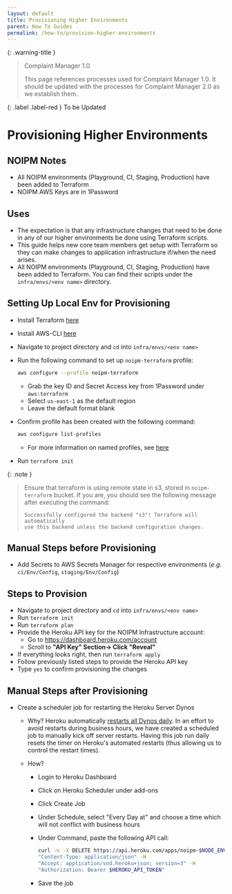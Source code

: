 ```yaml
---
layout: default
title: Provisioning Higher Environments
parent: How To Guides
permalink: /how-to/provision-higher-environments
---
```


{: .warning-title }

> Complaint Manager 1.0
>
> This page references processes used for Complaint Manager 1.0. It should be updated with the processes for Complaint Manager 2.0 as we establish them.

{: .label .label-red }
To be Updated

# Provisioning Higher Environments

## NOIPM Notes

-   All NOIPM environments (Playground, CI, Staging, Production) have been added to Terraform
-   NOIPM AWS Keys are in 1Password

## Uses

-   The expectation is that any infrastructure changes that need to be done in any of our higher environments be done using Terraform scripts.
-   This guide helps new core team members get setup with Terraform so they can make changes to application infrastructure if/when the need arises.
-   All NOIPM environments (Playground, CI, Staging, Production) have been added to Terraform. You can find their scripts under the `infra/envs/<env name>` directory.

## Setting Up Local Env for Provisioning

-   Install Terraform [here](https://learn.hashicorp.com/terraform/getting-started/install.html#install-terraform)
-   Install AWS-CLI [here](https://docs.aws.amazon.com/cli/latest/userguide/install-cliv2-mac.html)
-   Navigate to project directory and `cd` into `infra/envs/<env name>`
-   Run the following command to set up `noipm-terraform` profile:

    ```bash
    aws configure --profile noipm-terraform
    ```

    -   Grab the key ID and Secret Access key from 1Password under `aws:terraform`
    -   Select `us-east-1` as the default region
    -   Leave the default format blank

-   Confirm profile has been created with the following command:

    ```bash
    aws configure list-profiles
    ```

    -   For more information on named profiles, see [here](https://docs.aws.amazon.com/cli/latest/userguide/cli-configure-profiles.html)

-   Run `terraform init`

{: .note }

> Ensure that terraform is using remote state in s3, stored in `noipm-terraform` bucket. If you are, you should see the following message after executing the command:
>
> ```Initializing the backend...
> Successfully configured the backend "s3"! Terraform will automatically
> use this backend unless the backend configuration changes.
> ```

## Manual Steps before Provisioning

-   Add Secrets to AWS Secrets Manager for respective environments (_e.g._ `ci/Env/Config`, `staging/Env/Config`)

## Steps to Provision

-   Navigate to project directory and `cd` into `infra/envs/<env name>`
-   Run `terraform init`
-   Run `terraform plan`
-   Provide the Heroku API key for the NOIPM Infrastructure account:
    -   Go to https://dashboard.heroku.com/account
    -   Scroll to **"API Key" Section-> Click "Reveal"**
-   If everything looks right, then run `terraform apply`
-   Follow previously listed steps to provide the Heroku API key
-   Type `yes` to confirm provisioning the changes

## Manual Steps after Provisioning

-   Create a scheduler job for restarting the Heroku Server Dynos

    -   Why? Heroku automatically [restarts all Dynos daily](https://devcenter.heroku.com/articles/dynos#restarting). In an effort to avoid restarts during business hours, we have created a scheduled job to manually kick off server restarts. Having this job run daily resets the timer on Heroku's automated restarts (thus allowing us to control the restart times).
    -   How?

        -   Login to Heroku Dashboard
        -   Click on Heroku Scheduler under add-ons
        -   Click Create Job
        -   Under Schedule, select "Every Day at" and choose a time which will not conflict with business hours
        -   Under Command, paste the following API call:

            ```bash
            curl -n -X DELETE https://api.heroku.com/apps/noipm-$NODE_ENV/dynos -H
            "Content-Type: application/json" -H
            "Accept: application/vnd.heroku+json; version=3" -H
            "Authorization: Bearer $HEROKU_API_TOKEN"
            ```

        -   Save the job
